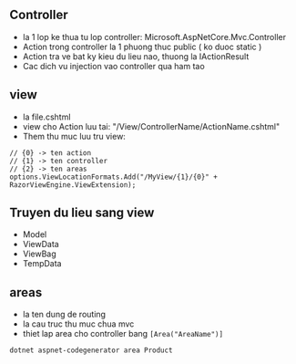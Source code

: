 ﻿## Controller 
- la 1 lop ke thua tu lop controller: Microsoft.AspNetCore.Mvc.Controller
- Action trong controller la 1 phuong thuc public ( ko duoc static )
- Action tra ve bat ky kieu du lieu nao, thuong la IActionResult
- Cac dich vu injection vao controller qua ham tao
## view 
- la file.cshtml
- view cho Action luu tai: "/View/ControllerName/ActionName.cshtml"
- Them thu muc luu tru view:
```
// {0} -> ten action
// {1} -> ten controller
// {2} -> ten areas 
options.ViewLocationFormats.Add("/MyView/{1}/{0}" + RazorViewEngine.ViewExtension);
```
## Truyen du lieu sang view 
- Model
- ViewData
- ViewBag
- TempData

## areas
- la ten dung de routing
- la cau truc thu muc chua mvc
- thiet lap area cho controller bang ```[Area("AreaName")]```
```
dotnet aspnet-codegenerator area Product
```